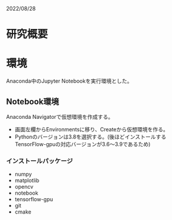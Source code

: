 2022/08/28
# 研究概要

# 環境
Anaconda中のJupyter Notebookを実行環境とした。
## Notebook環境
Anaconda Navigatorで仮想環境を作成する。
- 画面左欄からEnvironmentsに移り、Createから仮想環境を作る。
- Pythonのバージョンは3.8を選択する。(後ほどインストールするTensorFlow-gpuの対応バージョンが3.6～3.9であるため)

### インストールパッケージ
- numpy
- matplotlib
- opencv
- notebook
- tensorflow-gpu
- git
- cmake